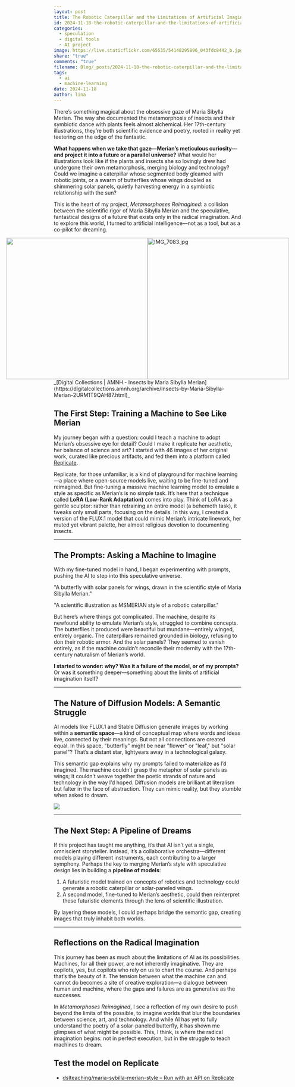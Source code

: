 ```yaml
---
layout: post
title: The Robotic Caterpillar and the Limitations of Artificial Imagination Or how I tried to teach a machine to dream like Maria Sibylla Merian
id: 2024-11-18-the-robotic-caterpillar-and-the-limitations-of-artificial-imagination-or-how-i-tried-to-teach-a-machine-to-dream-like-maria-sibylla-merian.md
categories:
  - speculation
  - digital tools
  - AI project
image: https://live.staticflickr.com/65535/54148295896_043fdc8442_b.jpg
share: "true"
comments: "true"
filename: Blog/_posts/2024-11-18-the-robotic-caterpillar-and-the-limitations-of-artificial-imagination-or-how-i-tried-to-teach-a-machine-to-dream-like-maria-sibylla-merian.md
tags:
  - ai
  - machine-learning
date: 2024-11-18
author: lina
---
```


There’s something magical about the obsessive gaze of Maria Sibylla Merian. The way she documented the metamorphosis of insects and their symbiotic dance with plants feels almost alchemical. Her 17th-century illustrations, they’re both scientific evidence and poetry, rooted in reality yet teetering on the edge of the fantastic.

**What happens when we take that gaze—Merian’s meticulous curiosity—and project it into a future or a parallel universe?** What would her illustrations look like if the plants and insects she so lovingly drew had undergone their own metamorphosis, merging biology and technology? Could we imagine a caterpillar whose segmented body gleamed with robotic joints, or a swarm of butterflies whose wings doubled as shimmering solar panels, quietly harvesting energy in a symbiotic relationship with the sun?

This is the heart of my project, _Metamorphoses Reimagined_: a collision between the scientific rigor of Maria Sibylla Merian and the speculative, fantastical designs of a future that exists only in the radical imagination. And to explore this world, I turned to artificial intelligence—not as a tool, but as a co-pilot for dreaming.

<div style="display: flex; justify-content: center;">
<img src="https://digitalcollections.amnh.org/Assets/V2/ChFBTjFTNTAwMDAwMDAwMDAwMhIDVFIxGihcVFIxXGIyXGE2XGU5XDc2XDhhXHYxX0FOMVxBTjEyMzA2NjguanBnIgQIARAPQAFiCUFOMTIzMDY2OA--~/2URM1T9PMARU/a9NQxle4I1xnyi8n/AN1230668.jpg" width="380">

<img src="https://digitalcollections.amnh.org/Assets/V2/ChFBTjFTNTAwMDAwMDAwMDAwMhIDVFIxGihcVFIxXDk2XDAyXGFiXGI1XGM1XHYxX0FOMVxBTjEyMzA5OTkuanBnIgQIARAPQAFiCUFOMTIzMDk5OQ--~/2URM1T9P5VZ4/aE4kO42FWiN3cleT/AN1230999.jpg" width="380" alt="IMG_7083.jpg"/>
</div>
_[Digital Collections | AMNH - Insects by Maria Sibylla Merian](https://digitalcollections.amnh.org/archive/Insects-by-Maria-Sibylla-Merian-2URM1T9QAH87.html)_

## **The First Step: Training a Machine to See Like Merian**

My journey began with a question: could I teach a machine to adopt Merian’s obsessive eye for detail? Could I make it replicate her aesthetic, her balance of science and art? I started with 46 images of her original work, curated like precious artifacts, and fed them into a platform called [Replicate](https://replicate.com).

Replicate, for those unfamiliar, is a kind of playground for machine learning—a place where open-source models live, waiting to be fine-tuned and reimagined. But fine-tuning a massive machine learning model to emulate a style as specific as Merian’s is no simple task. It’s here that a technique called **LoRA (Low-Rank Adaptation)** comes into play. Think of LoRA as a gentle sculptor: rather than retraining an entire model (a behemoth task), it tweaks only small parts, focusing on the details. In this way, I created a version of the FLUX.1 model that could mimic Merian’s intricate linework, her muted yet vibrant palette, her almost religious devotion to documenting insects.

---

## **The Prompts: Asking a Machine to Imagine**

With my fine-tuned model in hand, I began experimenting with prompts, pushing the AI to step into this speculative universe.

"A butterfly with solar panels for wings, drawn in the scientific style of Maria Sibylla Merian."

"A scientific illustration as MSMERIAN style of a robotic caterpillar."

But here’s where things got complicated. The machine, despite its newfound ability to emulate Merian’s style, struggled to combine concepts. The butterflies it produced were beautiful but mundane—entirely winged, entirely organic. The caterpillars remained grounded in biology, refusing to don their robotic armor. And the solar panels? They seemed to vanish entirely, as if the machine couldn’t reconcile their modernity with the 17th-century naturalism of Merian’s world.

**I started to wonder: why? Was it a failure of the model, or of my prompts?** Or was it something deeper—something about the limits of artificial imagination itself?

---

## **The Nature of Diffusion Models: A Semantic Struggle**

AI models like FLUX.1 and Stable Diffusion generate images by working within a **semantic space**—a kind of conceptual map where words and ideas live, connected by their meanings. But not all connections are created equal. In this space, "butterfly" might be near "flower" or "leaf," but "solar panel"? That’s a distant star, lightyears away in a technological galaxy.

This semantic gap explains why my prompts failed to materialize as I’d imagined. The machine couldn’t grasp the metaphor of solar panels as wings; it couldn’t weave together the poetic strands of nature and technology in the way I’d hoped. Diffusion models are brilliant at literalism but falter in the face of abstraction. They can mimic reality, but they stumble when asked to dream.

<img src="https://live.staticflickr.com/65535/54148295896_043fdc8442_b.jpg">

---

## **The Next Step: A Pipeline of Dreams**

If this project has taught me anything, it’s that AI isn’t yet a single, omniscient storyteller. Instead, it’s a collaborative orchestra—different models playing different instruments, each contributing to a larger symphony. Perhaps the key to merging Merian’s style with speculative design lies in building a **pipeline of models**:

1. A futuristic model trained on concepts of robotics and technology could generate a robotic caterpillar or solar-paneled wings.
2. A second model, fine-tuned to Merian’s aesthetic, could then reinterpret these futuristic elements through the lens of scientific illustration.

By layering these models, I could perhaps bridge the semantic gap, creating images that truly inhabit both worlds.

---

## **Reflections on the Radical Imagination**

This journey has been as much about the limitations of AI as its possibilities. Machines, for all their power, are not inherently imaginative. They are copilots, yes, but copilots who rely on us to chart the course. And perhaps that’s the beauty of it. The tension between what the machine can and cannot do becomes a site of creative exploration—a dialogue between human and machine, where the gaps and failures are as generative as the successes.

In _Metamorphoses Reimagined_, I see a reflection of my own desire to push beyond the limits of the possible, to imagine worlds that blur the boundaries between science, art, and technology. And while AI has yet to fully understand the poetry of a solar-paneled butterfly, it has shown me glimpses of what might be possible. This, I think, is where the radical imagination begins: not in perfect execution, but in the struggle to teach machines to dream.

## Test the model on Replicate
- [dslteaching/maria-sybilla-merian-style – Run with an API on Replicate](https://replicate.com/dslteaching/maria-sybilla-merian-style)
